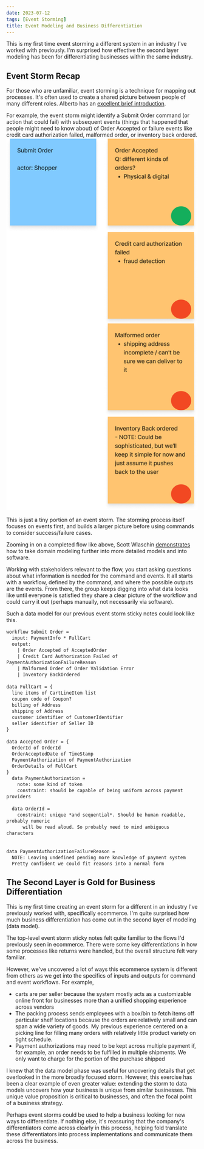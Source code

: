 ```yaml
---
date: 2023-07-12
tags: [Event Storming]
title: Event Modeling and Business Differentiation
---
```


This is my first time event storming a different system in an industry I've worked with previously.
I'm surprised how effective the second layer modeling has been for differentiating businesses within the same industry.
<!--more-->

## Event Storm Recap
For those who are unfamiliar, event storming is a technique for mapping out processes. It's often used to create a shared picture between people of many different roles. Alberto has an [excellent brief introduction](http://ziobrando.blogspot.com/2013/11/introducing-event-storming.html).

For example, the event storm might identify a Submit Order command (or action that could fail) with subsequent events (things that happened that people might need to know about) of Order Accepted or failure events like credit card authorization failed, malformed order, or inventory back ordered.
![Submit order flow](../../static/post-media/Event-Storm/event-storm-submit-order.png)

This is just a tiny portion of an event storm. The storming process itself focuses on events first, and builds a larger picture before using commands to consider success/failure cases. 

Zooming in on a completed flow like above, Scott Wlaschin [demonstrates](https://fsharpforfunandprofit.com/books/#domain-modeling-made-functional) how to take domain modeling further into more detailed models and into software.

Working with stakeholders relevant to the flow, you start asking questions about what information is needed for the command and events.
It all starts with a workflow, defined by the command, and where the possible outputs are the events. 
From there, the group keeps digging into what data looks like until everyone is satisfied they share a clear picture of the workflow and could carry it out (perhaps manually, not necessarily via software).

Such a data model for our previous event storm sticky notes could look like this.
```
workflow Submit Order = 
  input: PaymentInfo * FullCart
  output: 
    | Order Accepted of AcceptedOrder
    | Credit Card Authorization Failed of PaymentAuthorizationFailureReason
    | Malformed Order of Order Validation Error
    | Inventory BackOrdered

data FullCart = {
  line items of CartLineItem list
  coupon code of Coupon?
  billing of Address
  shipping of Address
  customer identifier of CustomerIdentifier
  seller identifier of Seller ID
}

data Accepted Order = {
  OrderId of OrderId
  OrderAcceptedDate of TimeStamp
  PaymentAuthorization of PaymentAuthorization
  OrderDetails of FullCart
}
  data PaymentAuthorization = 
    note: some kind of token
    constraint: should be capable of being uniform across payment providers
  
  data OrderId = 
    constraint: unique *and sequential*. Should be human readable, probably numeric
      will be read aloud. So probably need to mind ambiguous characters


data PaymentAuthorizationFailureReason = 
  NOTE: Leaving undefined pending more knowledge of payment system
  Pretty confident we could fit reasons into a normal form

```


## The Second Layer is Gold for Business Differentiation

This is my first time creating an event storm for a different in an industry I've previously worked with, specifically ecommerce.
I'm quite surprised how much business differentiation has come out in the second layer of modeling (data model). 

The top-level event storm sticky notes felt quite familiar to the flows I'd previously seen in ecommerce. There were some key differentiations in how some processes like returns were handled, but the overall structure felt very familiar.

However, we've uncovered a lot of ways this ecommerce system  is different from others as we get into the specifics of inputs and outputs for command and event workflows. 
For example, 
- carts are per seller because the system mostly acts as a customizable online front for businesses more than a unified shopping experience across vendors
- The packing process sends employees with a box/bin to fetch items off particular shelf locations because the orders are relatively small and can span a wide variety of goods. My previous experience centered on a picking line for filling many orders with relatively little product variety on tight schedule.
- Payment authorizations may need to be kept across multiple payment if, for example, an order needs to be fulfilled in multiple shipments. We only want to charge for the portion of the purchase shipped


I knew that the data model phase was useful for uncovering details that get overlooked in the more broadly focused storm.
However, this exercise has been a clear example of even greater value: extending the storm to data models uncovers how your business is unique from similar businesses.
This unique value proposition is critical to businesses, and often the focal point of a business strategy.

Perhaps event storms could be used to help a business looking for new ways to differentiate.
If nothing else, it's reassuring that the company's differentiators come across clearly in this process, 
helping fold translate these differentiators into process implementations and communicate them across the business.